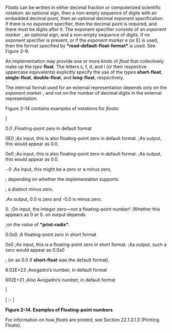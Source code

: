  



*Floats* can be written in either decimal fraction or computerized scientific notation: an optional sign, then a non-empty sequence of digits with an embedded decimal point, then an optional decimal exponent specification. If there is no exponent specifier, then the decimal point is required, and there must be digits after it. The exponent specifier consists of an *exponent marker* , an optional sign, and a non-empty sequence of digits. If no exponent specifier is present, or if the *exponent marker* e (or E) is used, then the format specified by **\*read-default-float-format\*** is used. See Figure 2–9. 



An implementation may provide one or more kinds of *float* that collectively make up the *type* **float**. The letters s, f, d, and l (or their respective uppercase equivalents) explicitly specify the use of the *types* **short-float**, **single-float**, **double-float**, and **long-float**, respectively. 



The internal format used for an external representation depends only on the *exponent marker* , and not on the number of decimal digits in the external representation. 



Figure 2–14 contains examples of notations for *floats*:  







|<p>0\.0 ;Floating-point zero in default format </p><p>0E0 ;As input, this is also floating-point zero in default format. ;As output, this would appear as 0.0. </p><p>0e0 ;As input, this is also floating-point zero in default format. ;As output, this would appear as 0.0. </p><p>-.0 ;As input, this might be a zero or a minus zero, </p><p>; depending on whether the implementation supports </p><p>; a distinct minus zero. </p><p>;As output, 0.0 is zero and -0.0 is minus zero. </p><p>0\. ;On input, the integer zero—*not* a floating-point number! ;Whether this appears as 0 or 0. on output depends </p><p>;on the *value* of **\*print-radix\***. </p><p>0\.0s0 ;A floating-point zero in short format </p><p>0s0 ;As input, this is a floating-point zero in short format. ;As output, such a zero would appear as 0.0s0 </p><p>; (or as 0.0 if **short-float** was the default format). </p><p>6\.02E+23 ;Avogadro’s number, in default format </p><p>602E+21 ;Also Avogadro’s number, in default format</p>|

| :- |





**Figure 2–14. Examples of Floating-point numbers** 



For information on how *floats* are printed, see Section 22.1.3.1.3 (Printing Floats). 




